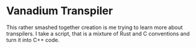 # Vanadium Transpiler
This rather smashed together creation is me trying to learn more about transpilers. I take a script, that is a mixture of Rust and C conventions and turn it into C++ code.
 
 
